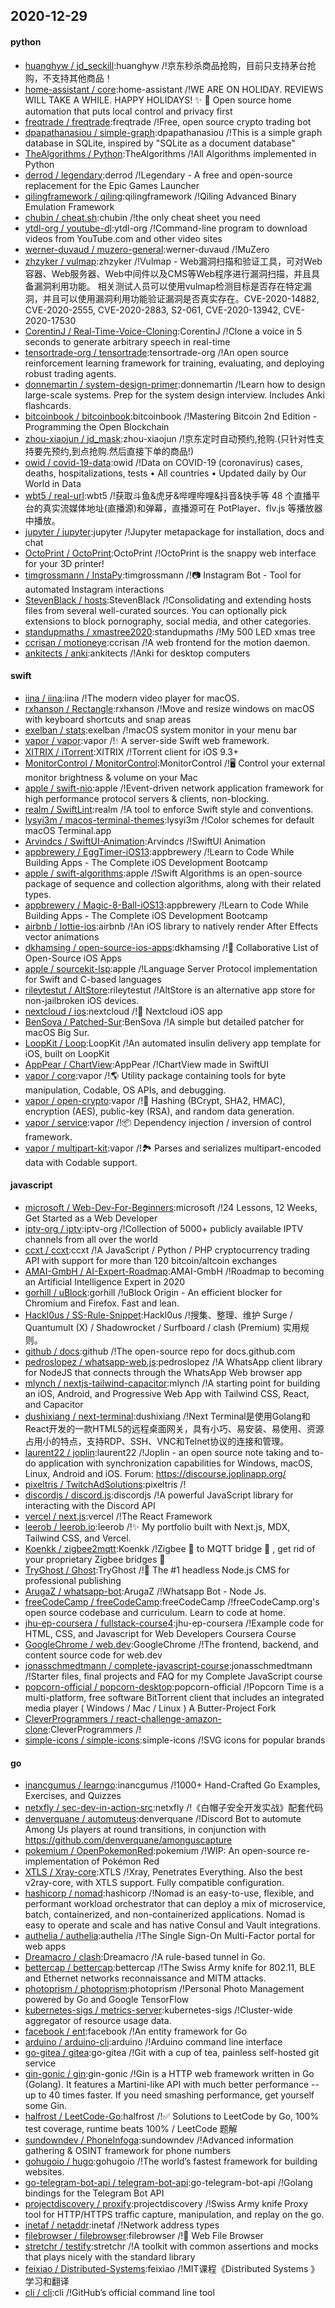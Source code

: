 ## 2020-12-29

#### python
* [huanghyw / jd_seckill](https://github.com/huanghyw/jd_seckill):huanghyw /!京东秒杀商品抢购，目前只支持茅台抢购，不支持其他商品！
* [home-assistant / core](https://github.com/home-assistant/core):home-assistant /!WE ARE ON HOLIDAY. REVIEWS WILL TAKE A WHILE. HAPPY HOLIDAYS!
✨
🏡
Open source home automation that puts local control and privacy first
* [freqtrade / freqtrade](https://github.com/freqtrade/freqtrade):freqtrade /!Free, open source crypto trading bot
* [dpapathanasiou / simple-graph](https://github.com/dpapathanasiou/simple-graph):dpapathanasiou /!This is a simple graph database in SQLite, inspired by "SQLite as a document database"
* [TheAlgorithms / Python](https://github.com/TheAlgorithms/Python):TheAlgorithms /!All Algorithms implemented in Python
* [derrod / legendary](https://github.com/derrod/legendary):derrod /!Legendary - A free and open-source replacement for the Epic Games Launcher
* [qilingframework / qiling](https://github.com/qilingframework/qiling):qilingframework /!Qiling Advanced Binary Emulation Framework
* [chubin / cheat.sh](https://github.com/chubin/cheat.sh):chubin /!the only cheat sheet you need
* [ytdl-org / youtube-dl](https://github.com/ytdl-org/youtube-dl):ytdl-org /!Command-line program to download videos from YouTube.com and other video sites
* [werner-duvaud / muzero-general](https://github.com/werner-duvaud/muzero-general):werner-duvaud /!MuZero
* [zhzyker / vulmap](https://github.com/zhzyker/vulmap):zhzyker /!Vulmap - Web漏洞扫描和验证工具，可对Web容器、Web服务器、Web中间件以及CMS等Web程序进行漏洞扫描，并且具备漏洞利用功能。 相关测试人员可以使用vulmap检测目标是否存在特定漏洞，并且可以使用漏洞利用功能验证漏洞是否真实存在。CVE-2020-14882, CVE-2020-2555, CVE-2020-2883, S2-061, CVE-2020-13942, CVE-2020-17530
* [CorentinJ / Real-Time-Voice-Cloning](https://github.com/CorentinJ/Real-Time-Voice-Cloning):CorentinJ /!Clone a voice in 5 seconds to generate arbitrary speech in real-time
* [tensortrade-org / tensortrade](https://github.com/tensortrade-org/tensortrade):tensortrade-org /!An open source reinforcement learning framework for training, evaluating, and deploying robust trading agents.
* [donnemartin / system-design-primer](https://github.com/donnemartin/system-design-primer):donnemartin /!Learn how to design large-scale systems. Prep for the system design interview. Includes Anki flashcards.
* [bitcoinbook / bitcoinbook](https://github.com/bitcoinbook/bitcoinbook):bitcoinbook /!Mastering Bitcoin 2nd Edition - Programming the Open Blockchain
* [zhou-xiaojun / jd_mask](https://github.com/zhou-xiaojun/jd_mask):zhou-xiaojun /!京东定时自动预约,抢购.(只针对性支持要先预约,到点抢购.然后直接下单的商品!)
* [owid / covid-19-data](https://github.com/owid/covid-19-data):owid /!Data on COVID-19 (coronavirus) cases, deaths, hospitalizations, tests • All countries • Updated daily by Our World in Data
* [wbt5 / real-url](https://github.com/wbt5/real-url):wbt5 /!获取斗鱼&虎牙&哔哩哔哩&抖音&快手等 48 个直播平台的真实流媒体地址(直播源)和弹幕，直播源可在 PotPlayer、flv.js 等播放器中播放。
* [jupyter / jupyter](https://github.com/jupyter/jupyter):jupyter /!Jupyter metapackage for installation, docs and chat
* [OctoPrint / OctoPrint](https://github.com/OctoPrint/OctoPrint):OctoPrint /!OctoPrint is the snappy web interface for your 3D printer!
* [timgrossmann / InstaPy](https://github.com/timgrossmann/InstaPy):timgrossmann /!📷
Instagram Bot - Tool for automated Instagram interactions
* [StevenBlack / hosts](https://github.com/StevenBlack/hosts):StevenBlack /!Consolidating and extending hosts files from several well-curated sources. You can optionally pick extensions to block pornography, social media, and other categories.
* [standupmaths / xmastree2020](https://github.com/standupmaths/xmastree2020):standupmaths /!My 500 LED xmas tree
* [ccrisan / motioneye](https://github.com/ccrisan/motioneye):ccrisan /!A web frontend for the motion daemon.
* [ankitects / anki](https://github.com/ankitects/anki):ankitects /!Anki for desktop computers

#### swift
* [iina / iina](https://github.com/iina/iina):iina /!The modern video player for macOS.
* [rxhanson / Rectangle](https://github.com/rxhanson/Rectangle):rxhanson /!Move and resize windows on macOS with keyboard shortcuts and snap areas
* [exelban / stats](https://github.com/exelban/stats):exelban /!macOS system monitor in your menu bar
* [vapor / vapor](https://github.com/vapor/vapor):vapor /!💧
A server-side Swift web framework.
* [XITRIX / iTorrent](https://github.com/XITRIX/iTorrent):XITRIX /!Torrent client for iOS 9.3+
* [MonitorControl / MonitorControl](https://github.com/MonitorControl/MonitorControl):MonitorControl /!🖥
Control your external monitor brightness & volume on your Mac
* [apple / swift-nio](https://github.com/apple/swift-nio):apple /!Event-driven network application framework for high performance protocol servers & clients, non-blocking.
* [realm / SwiftLint](https://github.com/realm/SwiftLint):realm /!A tool to enforce Swift style and conventions.
* [lysyi3m / macos-terminal-themes](https://github.com/lysyi3m/macos-terminal-themes):lysyi3m /!Color schemes for default macOS Terminal.app
* [Arvindcs / SwiftUI-Animation](https://github.com/Arvindcs/SwiftUI-Animation):Arvindcs /!SwiftUI Animation
* [appbrewery / EggTimer-iOS13](https://github.com/appbrewery/EggTimer-iOS13):appbrewery /!Learn to Code While Building Apps - The Complete iOS Development Bootcamp
* [apple / swift-algorithms](https://github.com/apple/swift-algorithms):apple /!Swift Algorithms is an open-source package of sequence and collection algorithms, along with their related types.
* [appbrewery / Magic-8-Ball-iOS13](https://github.com/appbrewery/Magic-8-Ball-iOS13):appbrewery /!Learn to Code While Building Apps - The Complete iOS Development Bootcamp
* [airbnb / lottie-ios](https://github.com/airbnb/lottie-ios):airbnb /!An iOS library to natively render After Effects vector animations
* [dkhamsing / open-source-ios-apps](https://github.com/dkhamsing/open-source-ios-apps):dkhamsing /!📱
Collaborative List of Open-Source iOS Apps
* [apple / sourcekit-lsp](https://github.com/apple/sourcekit-lsp):apple /!Language Server Protocol implementation for Swift and C-based languages
* [rileytestut / AltStore](https://github.com/rileytestut/AltStore):rileytestut /!AltStore is an alternative app store for non-jailbroken iOS devices.
* [nextcloud / ios](https://github.com/nextcloud/ios):nextcloud /!📱
Nextcloud iOS app
* [BenSova / Patched-Sur](https://github.com/BenSova/Patched-Sur):BenSova /!A simple but detailed patcher for macOS Big Sur.
* [LoopKit / Loop](https://github.com/LoopKit/Loop):LoopKit /!An automated insulin delivery app template for iOS, built on LoopKit
* [AppPear / ChartView](https://github.com/AppPear/ChartView):AppPear /!ChartView made in SwiftUI
* [vapor / core](https://github.com/vapor/core):vapor /!🌎
Utility package containing tools for byte manipulation, Codable, OS APIs, and debugging.
* [vapor / open-crypto](https://github.com/vapor/open-crypto):vapor /!🔑
Hashing (BCrypt, SHA2, HMAC), encryption (AES), public-key (RSA), and random data generation.
* [vapor / service](https://github.com/vapor/service):vapor /!📦
Dependency injection / inversion of control framework.
* [vapor / multipart-kit](https://github.com/vapor/multipart-kit):vapor /!🏞
Parses and serializes multipart-encoded data with Codable support.

#### javascript
* [microsoft / Web-Dev-For-Beginners](https://github.com/microsoft/Web-Dev-For-Beginners):microsoft /!24 Lessons, 12 Weeks, Get Started as a Web Developer
* [iptv-org / iptv](https://github.com/iptv-org/iptv):iptv-org /!Collection of 5000+ publicly available IPTV channels from all over the world
* [ccxt / ccxt](https://github.com/ccxt/ccxt):ccxt /!A JavaScript / Python / PHP cryptocurrency trading API with support for more than 120 bitcoin/altcoin exchanges
* [AMAI-GmbH / AI-Expert-Roadmap](https://github.com/AMAI-GmbH/AI-Expert-Roadmap):AMAI-GmbH /!Roadmap to becoming an Artificial Intelligence Expert in 2020
* [gorhill / uBlock](https://github.com/gorhill/uBlock):gorhill /!uBlock Origin - An efficient blocker for Chromium and Firefox. Fast and lean.
* [Hackl0us / SS-Rule-Snippet](https://github.com/Hackl0us/SS-Rule-Snippet):Hackl0us /!搜集、整理、维护 Surge / Quantumult (X) / Shadowrocket / Surfboard / clash (Premium) 实用规则。
* [github / docs](https://github.com/github/docs):github /!The open-source repo for docs.github.com
* [pedroslopez / whatsapp-web.js](https://github.com/pedroslopez/whatsapp-web.js):pedroslopez /!A WhatsApp client library for NodeJS that connects through the WhatsApp Web browser app
* [mlynch / nextjs-tailwind-capacitor](https://github.com/mlynch/nextjs-tailwind-capacitor):mlynch /!A starting point for building an iOS, Android, and Progressive Web App with Tailwind CSS, React, and Capacitor
* [dushixiang / next-terminal](https://github.com/dushixiang/next-terminal):dushixiang /!Next Terminal是使用Golang和React开发的一款HTML5的远程桌面网关，具有小巧、易安装、易使用、资源占用小的特点，支持RDP、SSH、VNC和Telnet协议的连接和管理。
* [laurent22 / joplin](https://github.com/laurent22/joplin):laurent22 /!Joplin - an open source note taking and to-do application with synchronization capabilities for Windows, macOS, Linux, Android and iOS. Forum: https://discourse.joplinapp.org/
* [pixeltris / TwitchAdSolutions](https://github.com/pixeltris/TwitchAdSolutions):pixeltris /!
* [discordjs / discord.js](https://github.com/discordjs/discord.js):discordjs /!A powerful JavaScript library for interacting with the Discord API
* [vercel / next.js](https://github.com/vercel/next.js):vercel /!The React Framework
* [leerob / leerob.io](https://github.com/leerob/leerob.io):leerob /!✨
My portfolio built with Next.js, MDX, Tailwind CSS, and Vercel.
* [Koenkk / zigbee2mqtt](https://github.com/Koenkk/zigbee2mqtt):Koenkk /!Zigbee
🐝
to MQTT bridge
🌉
, get rid of your proprietary Zigbee bridges
🔨
* [TryGhost / Ghost](https://github.com/TryGhost/Ghost):TryGhost /!👻
The #1 headless Node.js CMS for professional publishing
* [ArugaZ / whatsapp-bot](https://github.com/ArugaZ/whatsapp-bot):ArugaZ /!Whatsapp Bot - Node Js.
* [freeCodeCamp / freeCodeCamp](https://github.com/freeCodeCamp/freeCodeCamp):freeCodeCamp /!freeCodeCamp.org's open source codebase and curriculum. Learn to code at home.
* [jhu-ep-coursera / fullstack-course4](https://github.com/jhu-ep-coursera/fullstack-course4):jhu-ep-coursera /!Example code for HTML, CSS, and Javascript for Web Developers Coursera Course
* [GoogleChrome / web.dev](https://github.com/GoogleChrome/web.dev):GoogleChrome /!The frontend, backend, and content source code for web.dev
* [jonasschmedtmann / complete-javascript-course](https://github.com/jonasschmedtmann/complete-javascript-course):jonasschmedtmann /!Starter files, final projects and FAQ for my Complete JavaScript course
* [popcorn-official / popcorn-desktop](https://github.com/popcorn-official/popcorn-desktop):popcorn-official /!Popcorn Time is a multi-platform, free software BitTorrent client that includes an integrated media player ( Windows / Mac / Linux ) A Butter-Project Fork
* [CleverProgrammers / react-challenge-amazon-clone](https://github.com/CleverProgrammers/react-challenge-amazon-clone):CleverProgrammers /!
* [simple-icons / simple-icons](https://github.com/simple-icons/simple-icons):simple-icons /!SVG icons for popular brands

#### go
* [inancgumus / learngo](https://github.com/inancgumus/learngo):inancgumus /!1000+ Hand-Crafted Go Examples, Exercises, and Quizzes
* [netxfly / sec-dev-in-action-src](https://github.com/netxfly/sec-dev-in-action-src):netxfly /!《白帽子安全开发实战》配套代码
* [denverquane / automuteus](https://github.com/denverquane/automuteus):denverquane /!Discord Bot to automute Among Us players at round transitions, in conjunction with https://github.com/denverquane/amonguscapture
* [pokemium / OpenPokemonRed](https://github.com/pokemium/OpenPokemonRed):pokemium /!WIP: An open-source re-implementation of Pokémon Red
* [XTLS / Xray-core](https://github.com/XTLS/Xray-core):XTLS /!Xray, Penetrates Everything. Also the best v2ray-core, with XTLS support. Fully compatible configuration.
* [hashicorp / nomad](https://github.com/hashicorp/nomad):hashicorp /!Nomad is an easy-to-use, flexible, and performant workload orchestrator that can deploy a mix of microservice, batch, containerized, and non-containerized applications. Nomad is easy to operate and scale and has native Consul and Vault integrations.
* [authelia / authelia](https://github.com/authelia/authelia):authelia /!The Single Sign-On Multi-Factor portal for web apps
* [Dreamacro / clash](https://github.com/Dreamacro/clash):Dreamacro /!A rule-based tunnel in Go.
* [bettercap / bettercap](https://github.com/bettercap/bettercap):bettercap /!The Swiss Army knife for 802.11, BLE and Ethernet networks reconnaissance and MITM attacks.
* [photoprism / photoprism](https://github.com/photoprism/photoprism):photoprism /!Personal Photo Management powered by Go and Google TensorFlow
* [kubernetes-sigs / metrics-server](https://github.com/kubernetes-sigs/metrics-server):kubernetes-sigs /!Cluster-wide aggregator of resource usage data.
* [facebook / ent](https://github.com/facebook/ent):facebook /!An entity framework for Go
* [arduino / arduino-cli](https://github.com/arduino/arduino-cli):arduino /!Arduino command line interface
* [go-gitea / gitea](https://github.com/go-gitea/gitea):go-gitea /!Git with a cup of tea, painless self-hosted git service
* [gin-gonic / gin](https://github.com/gin-gonic/gin):gin-gonic /!Gin is a HTTP web framework written in Go (Golang). It features a Martini-like API with much better performance -- up to 40 times faster. If you need smashing performance, get yourself some Gin.
* [halfrost / LeetCode-Go](https://github.com/halfrost/LeetCode-Go):halfrost /!✅
Solutions to LeetCode by Go, 100% test coverage, runtime beats 100% / LeetCode 题解
* [sundowndev / PhoneInfoga](https://github.com/sundowndev/PhoneInfoga):sundowndev /!Advanced information gathering & OSINT framework for phone numbers
* [gohugoio / hugo](https://github.com/gohugoio/hugo):gohugoio /!The world’s fastest framework for building websites.
* [go-telegram-bot-api / telegram-bot-api](https://github.com/go-telegram-bot-api/telegram-bot-api):go-telegram-bot-api /!Golang bindings for the Telegram Bot API
* [projectdiscovery / proxify](https://github.com/projectdiscovery/proxify):projectdiscovery /!Swiss Army knife Proxy tool for HTTP/HTTPS traffic capture, manipulation, and replay on the go.
* [inetaf / netaddr](https://github.com/inetaf/netaddr):inetaf /!Network address types
* [filebrowser / filebrowser](https://github.com/filebrowser/filebrowser):filebrowser /!📂
Web File Browser
* [stretchr / testify](https://github.com/stretchr/testify):stretchr /!A toolkit with common assertions and mocks that plays nicely with the standard library
* [feixiao / Distributed-Systems](https://github.com/feixiao/Distributed-Systems):feixiao /!MIT课程《Distributed Systems 》学习和翻译
* [cli / cli](https://github.com/cli/cli):cli /!GitHub’s official command line tool
